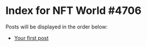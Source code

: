 # Index for NFT World #4706
Posts will be displayed in the order below:

- [Your first post](./001-first.md)

